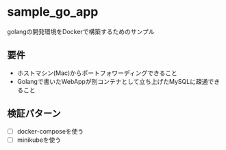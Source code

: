 # sample_go_app
golangの開発環境をDockerで構築するためのサンプル

## 要件
- ホストマシン(Mac)からポートフォワーディングできること
- Golangで書いたWebAppが別コンテナとして立ち上げたMySQLに疎通できること

## 検証パターン
- [ ] docker-composeを使う
- [ ] minikubeを使う

